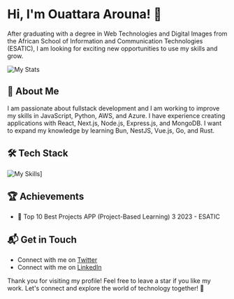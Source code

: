 # Hi, I'm Ouattara Arouna! 👋

After graduating with a degree in Web Technologies and Digital Images from the African School of Information and Communication Technologies (ESATIC), I am looking for exciting new opportunities to use my skills and grow.

![My Stats](https://github-readme-stats.vercel.app/api?username=Ano2225&theme=vue-dark&show_icons=true&hide_border=true&count_private=true)

## 🚀 About Me

I am passionate about fullstack development and I am working to improve my skills in JavaScript, Python, AWS, and Azure. I have experience creating applications with React, Next.js, Node.js, Express.js, and MongoDB. I want to expand my knowledge by learning Bun, NestJS, Vue.js, Go, and Rust.

## 🛠️ Tech Stack

![My Skills](https://skillicons.dev/icons?i=js,ts,html,css,nodejs,nextjs,express,react,python,sass,tailwindcss,mongodb,postgresql,mongodb,redis,aws,azure,git,github,docker,vitest,postman,vscode,figma,ai,ps)]

## 🏆 Achievements

- 🌟 Top 10 Best Projects APP (Project-Based Learning) 3 2023 - ESATIC

## 📬 Get in Touch

- Connect with me on [Twitter](https://twitter.com/ouatt0767)
- Connect with me on [LinkedIn](https://www.linkedin.com/in/arouna-ouattara/)

Thank you for visiting my profile! Feel free to leave a star if you like my work. Let's connect and explore the world of technology together! 🚀
